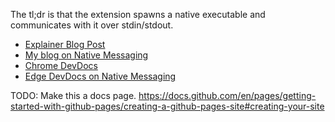 The tl;dr is that the extension spawns a native executable and communicates with it over stdin/stdout.

- [Explainer Blog Post](https://textslashplain.com/2022/01/08/debug-native-messaging/)
- [My blog on Native Messaging](https://textslashplain.com/2020/09/04/web-to-app-communication-the-native-messaging-api/)
- [Chrome DevDocs](https://developer.chrome.com/docs/apps/nativeMessaging/#native-messaging-debugging)
- [Edge DevDocs on Native Messaging](https://docs.microsoft.com/en-us/microsoft-edge/extensions-chromium/developer-guide/native-messaging?tabs=windows)

TODO: Make this a docs page. https://docs.github.com/en/pages/getting-started-with-github-pages/creating-a-github-pages-site#creating-your-site
